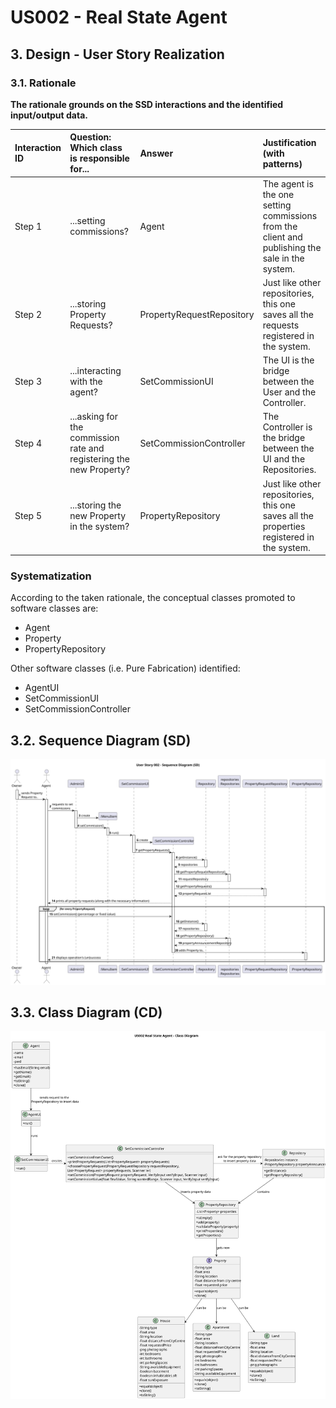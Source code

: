 # US002 - Real State Agent

## 3. Design - User Story Realization

### 3.1. Rationale

**The rationale grounds on the SSD interactions and the identified input/output data.**

| Interaction ID | Question: Which class is responsible for...                                | Answer                    | Justification (with patterns)                                                                  |
|:-------------  |:---------------------------------------------------------------------------|:--------------------------|:-----------------------------------------------------------------------------------------------|
| Step 1  		 | ...setting commissions?                                                    | Agent                     | The agent is the one setting commissions from the client and publishing the sale in the system. |
| Step 2  		 | ...storing Property Requests?							                                       | PropertyRequestRepository | Just like other repositories, this one saves all the requests registered in the system.        |
| Step 3  		 | ...interacting with the agent?							                                      | SetCommissionUI           | The UI is the bridge between the User and the Controller.                                      |
| Step 4  		 | ...asking for the commission rate and registering the new Property?							 | SetCommissionController   | The Controller is the bridge between the UI and the Repositories.                              |
| Step 5  		 | ...storing the new Property in the system?							                          | PropertyRepository        | Just like other repositories, this one saves all the properties registered in the system.      |

### Systematization ##

According to the taken rationale, the conceptual classes promoted to software classes are:

* Agent
* Property
* PropertyRepository

Other software classes (i.e. Pure Fabrication) identified:
* AgentUI
* SetCommissionUI
* SetCommissionController

## 3.2. Sequence Diagram (SD)

![US002-SD](svg/US002-SD.svg)

## 3.3. Class Diagram (CD)

![US002-CD](svg/US002-CD.svg)
